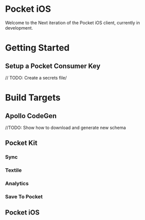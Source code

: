# Pocket iOS

Welcome to the Next iteration of the Pocket iOS client, currently in development.


# Getting Started

## Setup a Pocket Consumer Key

// TODO: Create a secrets file/


# Build Targets

## Apollo CodeGen

//TODO: Show how to download and generate 
new schema

## Pocket Kit

### Sync

### Textile

### Analytics

### Save To Pocket

## Pocket iOS


